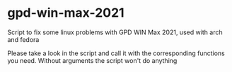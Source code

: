 # gpd-win-max-2021
Script to fix some linux problems with GPD WIN Max 2021, used with arch and fedora

Please take a look in the script and call it with the corresponding functions you need. Without arguments the script won't do anything
